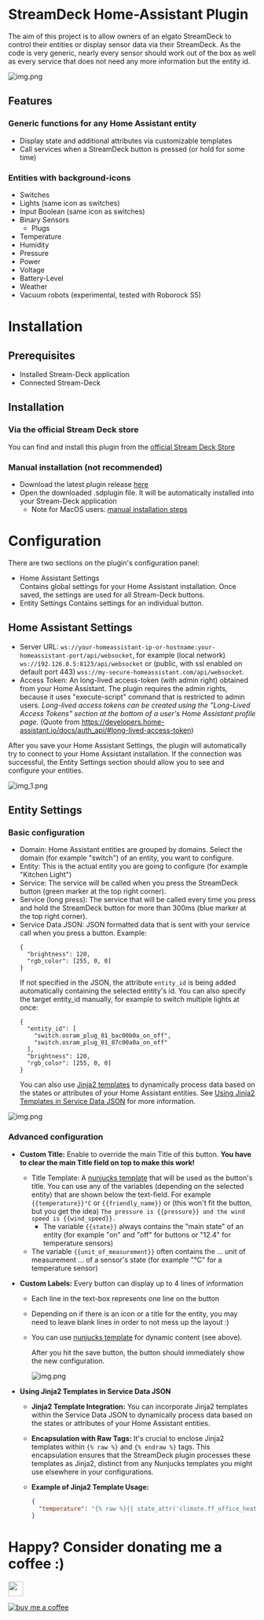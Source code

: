 # StreamDeck Home-Assistant Plugin

The aim of this project is to allow owners of an elgato StreamDeck to control their entities or display sensor data via
their StreamDeck. As the code is very generic, nearly every sensor should work out of the box as well as every
service that does not need any more information but the entity id.

![img.png](doc/example.png)

## Features

### Generic functions for any Home Assistant entity

- Display state and additional attributes via customizable templates
- Call services when a StreamDeck button is pressed (or hold for some time)

### Entities with background-icons

- Switches
- Lights (same icon as switches)
- Input Boolean (same icon as switches)
- Binary Sensors
  - Plugs
- Temperature
- Humidity
- Pressure
- Power
- Voltage
- Battery-Level
- Weather
- Vacuum robots (experimental, tested with Roborock S5)

# Installation

## Prerequisites

- Installed Stream-Deck application
- Connected Stream-Deck

## Installation

### Via the official Stream Deck store

You can find and install this plugin from the [official Stream Deck Store](https://apps.elgato.com/plugins/de.perdoctus.streamdeck.homeassistant)

### Manual installation (not recommended)

- Download the latest plugin release [here][https://github.com/cgiesche/streamdeck-homeassistant/releases]
- Open the downloaded .sdplugin file. It will be automatically installed into your Stream-Deck application
  - Note for MacOS users: [manual installation steps][https://www.reddit.com/r/homeassistant/comments/laq2g4/homeassistant_streamdeck_plugin_dynamic_not_just/glu0zep/?utm_source=share&utm_medium=web2x&context=3]

# Configuration

There are two sections on the plugin's configuration panel:

- Home Assistant Settings  
  Contains global settings for your Home Assistant installation. Once saved, the settings are used for all Stream-Deck buttons.
- Entity Settings
  Contains settings for an individual button.

## Home Assistant Settings

- Server URL: `ws://your-homeassistant-ip-or-hostname:your-homeassistant-port/api/websocket`, for example (local network) `ws://192.126.0.5:8123/api/websocket` or (public, with ssl enabled on default port 443) `wss://my-secure-homeassistant.com/api/websocket`.
- Access Token: An long-lived access-token (with admin right) obtained from your Home Assistant. The plugin requires the admin rights, because it uses "execute-script" command that is restricted to admin users.
  _Long-lived access tokens can be created using the "Long-Lived Access Tokens" section at the bottom of a user's Home Assistant profile page._ (Quote from https://developers.home-assistant.io/docs/auth_api/#long-lived-access-token)

After you save your Home Assistant Settings, the plugin will automatically try to connect to your Home Assistant installation. If the connection was successful, the Entity Settings section should allow you to see and configure your entities.

![img_1.png](doc/ha_settings.png)

## Entity Settings

### Basic configuration

- Domain: Home Assistant entities are grouped by domains. Select the domain (for example "switch") of an entity, you want to configure.
- Entity: This is the actual entity you are going to configure (for example "Kitchen Light")
- Service: The service will be called when you press the StreamDeck button (green marker at the top right corner).
- Service (long press): The service that will be called every time you press and hold the StreamDeck button for more than 300ms (blue marker at the top right corner).
- Service Data JSON: JSON formatted data that is sent with your service call when you press a button.
  Example:
  ```
  {
    "brightness": 120,
    "rgb_color": [255, 0, 0]
  }
  ```
  If not specified in the JSON, the attribute `entity_id` is being added automatically containing the selected entity's id. You can also specify the target entity_id manually, for example to switch multiple lights at once:
  ```
  {
    "entity_id": [
      "switch.osram_plug_01_bac00b0a_on_off",
      "switch.osram_plug_01_87c00a0a_on_off"
    ],
    "brightness": 120,
    "rgb_color": [255, 0, 0]
  }
  ```
  You can also use [Jinja2 templates](https://www.home-assistant.io/docs/configuration/templating/) to dynamically process data based on the states or attributes of your Home Assistant entities. See [Using Jinja2 Templates in Service Data JSON](#Advanced-configuration) for more information.

![img.png](doc/entity_settings.png)

### Advanced configuration

- **Custom Title:** Enable to override the main Title of this button. **You have to clear the main Title field on top to make this work!**

  - Title Template: A [nunjucks template](https://mozilla.github.io/nunjucks/templating.html) that will be used as the button's title. You can use any of the variables (depending on the selected entity) that are shown below the text-field. For example `{{temperature}}°C` or `{{friendly_name}}` or (this won't fit the button, but you get the idea) `The pressure is {{pressure}} and the wind speed is {{wind_speed}}.`
    - The variable `{{state}}` always contains the "main state" of an entity (for example "on" and "off" for buttons or "12.4" for temperature sensors)
  - The variable `{{unit_of_measurement}}` often contains the ... unit of measurement ... of a sensor's state (for example "°C" for a temperature sensor)

- **Custom Labels:** Every button can display up to 4 lines of information

  - Each line in the text-box represents one line on the button
  - Depending on if there is an icon or a title for the entity, you may need to leave blank lines in order to not mess up the layout :)
  - You can use [nunjucks template](https://mozilla.github.io/nunjucks/templating.html) for dynamic content (see above).

    After you hit the save button, the button should immediately show the new configuration.

    ![img.png](doc/custom_labels.png)

- **Using Jinja2 Templates in Service Data JSON**

  - **Jinja2 Template Integration:** You can incorporate Jinja2 templates within the Service Data JSON to dynamically
    process data based on the states or attributes of your Home Assistant entities.
  - **Encapsulation with Raw Tags:** It's crucial to enclose Jinja2 templates within `{% raw %}` and `{% endraw %}`
    tags. This encapsulation ensures that the StreamDeck plugin processes these templates as Jinja2, distinct from any
    Nunjucks templates you might use elsewhere in your configurations.
  - **Example of Jinja2 Template Usage:**

    ```json
    {
      "temperature": "{% raw %}{{ state_attr('climate.ff_office_heating','temperature') + 0.5 }}{% endraw %}"
    }
    ```

# Happy? Consider donating me a coffee :)
[<img src="https://api.gitsponsors.com/api/badge/img?id=328231227" height="30">](https://api.gitsponsors.com/api/badge/link?p=A0Ld1lpHLUBhFhbrfhaghA2MNcqW0Vu/r3LHebjZA2w+qhP4SAzdNEP03kyu/fbgCX8ftpxf4wyqoZOvuBkJ2g==)

[![buy me a coffee](https://www.paypalobjects.com/en_US/i/btn/btn_donate_SM.gif)](https://www.paypal.com/donate?hosted_button_id=3UKRJEJVWV9H4)

[https://www.reddit.com/r/homeassistant/comments/laq2g4/homeassistant_streamdeck_plugin_dynamic_not_just/glu0zep/?utm_source=share&utm_medium=web2x&context=3]: https://www.reddit.com/r/homeassistant/comments/laq2g4/homeassistant_streamdeck_plugin_dynamic_not_just/glu0zep/?utm_source=share&utm_medium=web2x&context=3
[ff]: https://www.reddit.com/r/homeassistant/comments/laq2g4/homeassistant_streamdeck_plugin_dynamic_not_just/glu0zep/?utm_source=share&utm_medium=web2x&context=3
[https://github.com/cgiesche/streamdeck-homeassistant/releases]: https://github.com/cgiesche/streamdeck-homeassistant/releases
